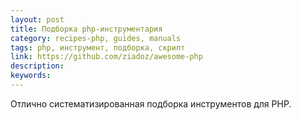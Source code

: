 ```yaml
---
layout: post
title: Подборка php-инструментария
category: recipes-php, guides, manuals
tags: php, инструмент, подборка, скрипт
link: https://github.com/ziadoz/awesome-php
description:
keywords:
---
```


<p>Отлично систематизированная подборка инструментов для PHP.</p>
